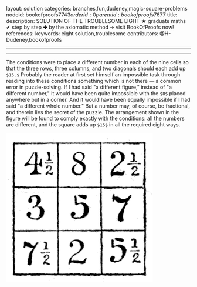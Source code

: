 layout: solution
categories: branches,fun,dudeney,magic-square-problems
nodeid: bookofproofs$7743
orderid: 0
parentid: bookofproofs$7677
title: 
description: SOLUTION OF THE TROUBLESOME EIGHT &#9733; graduate maths &#10004; step by step &#10010; by the axiomatic method &#10140; visit BookOfProofs now!
references: 
keywords: eight solution,troublesome
contributors: @H-Dudeney,bookofproofs

---


---

The conditions were to place a different number in each of the nine cells so that the three rows, three columns, and two diagonals should each add up `$15.$` Probably the reader at first set himself an impossible task through reading into these conditions something which is not there — a common error in puzzle-solving. If I had said "a different figure," instead of "a different number," it would have been quite impossible with the `$8$` placed anywhere but in a corner. And it would have been equally impossible if I had said "a different whole number." But a number may, of course, be fractional, and therein lies the secret of the puzzle. The arrangement shown in the figure will be found to comply exactly with the conditions: all the numbers are different, and the square adds up `$15$` in all the required eight ways.

![a399](https://github.com/bookofproofs/bookofproofs.github.io/blob/main/_sources/_assets/images/dudeney/a399.png?raw=true)
